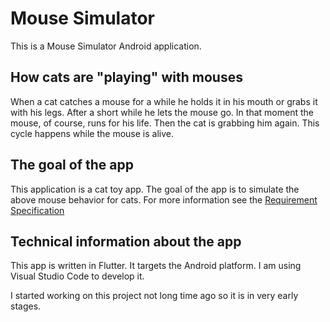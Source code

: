 # Mouse Simulator

This is a Mouse Simulator Android application.

## How cats are "playing" with mouses
When a cat catches a mouse for a while he holds it in his mouth or grabs it with his legs. After a short while he lets the mouse go. In that moment the mouse, of course, runs for his life. Then the cat is grabbing him again. This cycle happens while the mouse is alive.

## The goal of the app
This application is a cat toy app. The goal of the app is to simulate the above mouse behavior for cats. For more information see the [Requirement Specification](requirements/requirements.md)

## Technical information about the app
This app is written in Flutter. It targets the Android platform. I am using Visual Studio Code to develop it. 

I started working on this project not long time ago so it is in very early stages.
